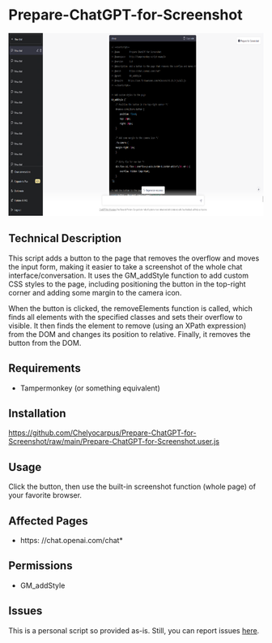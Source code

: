 # Prepare-ChatGPT-for-Screenshot
<p align="center">
<img src="GitHub/chatgpt-button-example.png" width="640" height="360">
  </p>

## Technical Description
This script adds a button to the page that removes the overflow and moves the input form, making it easier to take a screenshot of the whole chat interface/conversation. It uses the GM_addStyle function to add custom CSS styles to the page, including positioning the button in the top-right corner and adding some margin to the camera icon.

When the button is clicked, the removeElements function is called, which finds all elements with the specified classes and sets their overflow to visible. It then finds the element to remove (using an XPath expression) from the DOM and changes its position to relative. Finally, it removes the button from the DOM.

## Requirements
* Tampermonkey (or something equivalent)

## Installation
https://github.com/Chelyocarpus/Prepare-ChatGPT-for-Screenshot/raw/main/Prepare-ChatGPT-for-Screenshot.user.js

## Usage
Click the button, then use the built-in screenshot function (whole page) of your favorite browser.

## Affected Pages
* https: //chat.openai.com/chat*

## Permissions
* GM_addStyle

## Issues
This is a personal script so provided as-is. Still, you can report issues [here](https://github.com/Chelyocarpus/Prepare-ChatGPT-for-Screenshot/issues).
